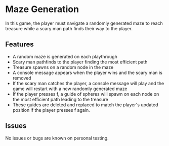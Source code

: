 # Maze Generation

In this game, the player must navigate a randomly generated maze to reach treasure while a scary man path finds their way to the player.

## Features
  - A random maze is generated on each playthrough
  - Scary man pathfinds to the player finding the most efficient path
  - Treasure spawns on a random node in the maze
  - A console message appears when the player wins and the scary man is removed
  - If the scary man catches the player, a console message will play and the game will restart with a new randomly generated maze
  - If the player presses f, a guide of spheres will spawn on each node on the most efficient path leading to the treasure
  - These guides are deleted and replaced to match the player's updated position if the player presses f again.

## Issues
No issues or bugs are known on personal testing.
